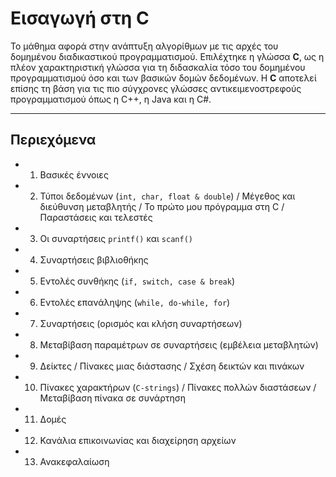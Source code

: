 # Eισαγωγή στη C

To μάθημα αφορά στην ανάπτυξη αλγορίθμων με τις αρχές του δομημένου διαδικαστικού προγραμματισμού. Επιλέχτηκε η γλώσσα **C**, ως η πλέον χαρακτηριστική γλώσσα για τη διδασκαλία τόσο του δομημένου προγραμματισμού όσο και των βασικών δομών δεδομένων. Η **C** αποτελεί επίσης τη βάση για τις πιο σύγχρονες γλώσσες αντικειμενοστρεφούς προγραμματισμού όπως η C++, η Java και η C#.

---

## Περιεχόμενα

- 01. Βασικές έννοιες
- 02. Τύποι δεδομένων (```int, char, float & double```) / Μέγεθος και διεύθυνση μεταβλητής / Το πρώτο μου πρόγραμμα στη C / Παραστάσεις και τελεστές
- 03. Οι συναρτήσεις ```printf()``` και ```scanf()```
- 04. Συναρτήσεις βιβλιοθήκης
- 05. Εντολές συνθήκης (```if, switch, case & break```)
- 06. Εντολές επανάληψης (```while, do-while, for```)
- 07. Συναρτήσεις (ορισμός και κλήση συναρτήσεων)
- 08. Μεταβίβαση παραμέτρων σε συναρτήσεις (εμβέλεια μεταβλητών)
- 09. Δείκτες / Πίνακες μιας διάστασης / Σχέση δεικτών και πινάκων
- 10. Πίνακες χαρακτήρων (```C-strings```) / Πίνακες πολλών διαστάσεων / Μεταβίβαση πίνακα σε συνάρτηση
- 11. Δομές
- 12. Κανάλια επικοινωνίας και διαχείρηση αρχείων
- 13. Ανακεφαλαίωση
